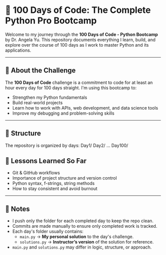# 💯 100 Days of Code: The Complete Python Pro Bootcamp

Welcome to my journey through the **100 Days of Code - Python Bootcamp** by Dr. Angela Yu. This repository documents everything I learn, build, and explore over the course of 100 days as I work to master Python and its applications.

---

## 🚀 About the Challenge

The **100 Days of Code** challenge is a commitment to code for at least an hour every day for 100 days straight. I'm using this bootcamp to:
- Strengthen my Python fundamentals
- Build real-world projects
- Learn how to work with APIs, web development, and data science tools
- Improve my debugging and problem-solving skills

---

## 📁 Structure

The repository is organized by days:
Day1/
Day2/
…
Day100/

## 🧠 Lessons Learned So Far

- Git & GitHub workflows
- Importance of project structure and version control
- Python syntax, f-strings, string methods
- How to stay consistent and avoid burnout

---

## 📌 Notes

- I push only the folder for each completed day to keep the repo clean.
- Commits are made manually to ensure only completed work is tracked.
- Each day's folder usually contains:
  - `main.py` → **My personal solution** to the day's challenge.
  - `solutions.py` → **Instructor’s version** of the solution for reference.
- `main.py` and `solutions.py` may differ in logic, structure, or approach.
